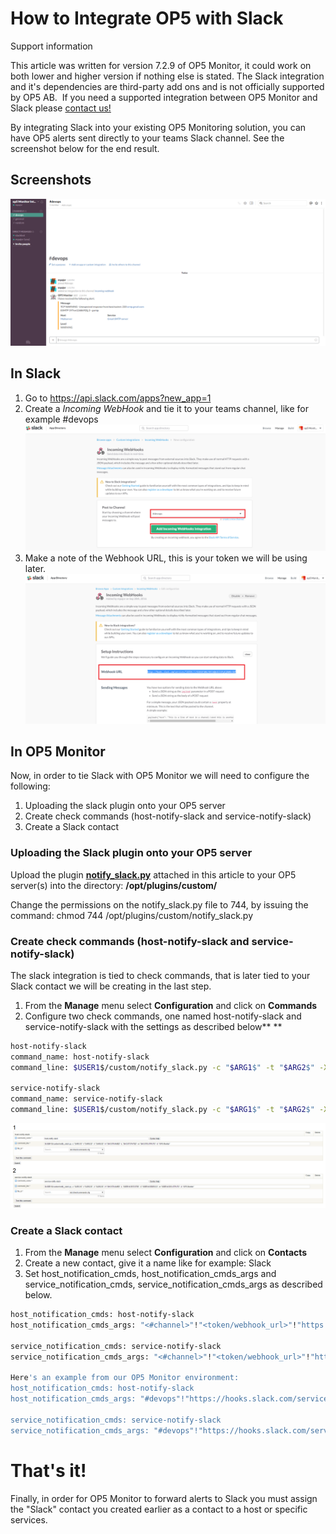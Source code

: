 # How to Integrate OP5 with Slack

Support information

This article was written for version 7.2.9 of OP5 Monitor, it could work on both lower and higher version if nothing else is stated. The Slack integration and it's dependencies are third-party add ons and is not officially supported by OP5 AB.  If you need a supported integration between OP5 Monitor and Slack please [contact us!](https://www.op5.com/about/contact-us/)

By integrating Slack into your existing OP5 Monitoring solution, you can have OP5 alerts sent directly to your teams Slack channel. See the screenshot below for the end result.

## Screenshots

![](attachments/18317692/18481450.png)

## In Slack

1. Go to <https://api.slack.com/apps?new_app=1>
2. Create a *Incoming WebHook* and tie it to your teams channel, like for example \#devops
    ![](attachments/18317692/18481446.png)
3. Make a note of the Webhook URL, this is your token we will be using later.
    ![](attachments/18317692/18481447.png)

## In OP5 Monitor

Now, in order to tie Slack with OP5 Monitor we will need to configure the following:

1. Uploading the slack plugin onto your OP5 server
2. Create check commands (host-notify-slack and service-notify-slack)
3. Create a Slack contact

### Uploading the Slack plugin onto your OP5 server

Upload the plugin **[notify\_slack.py](attachments/18317692/18481451.py)** attached in this article to your OP5 server(s) into the directory: **/opt/plugins/custom/**

Change the permissions on the notify\_slack.py file to 744, by issuing the command: chmod 744 /opt/plugins/custom/notify\_slack.py

### Create check commands (host-notify-slack and service-notify-slack)

The slack integration is tied to check commands, that is later tied to your Slack contact we will be creating in the last step.

1. From the **Manage** menu select **Configuration** and click on **Commands**
2. Configure two check commands, one named host-notify-slack and service-notify-slack with the settings as described below**
    **

``` {.bash data-syntaxhighlighter-params="brush: bash; gutter: false; theme: Confluence" data-theme="Confluence" style="brush: bash; gutter: false; theme: Confluence"}
host-notify-slack
command_name: host-notify-slack
command_line: $USER1$/custom/notify_slack.py -c "$ARG1$" -t "$ARG2$" -X "$ARG3$" -H "$HOSTNAME$" -L "$HOSTSTATE$" -m "$HOSTOUTPUT$" -U "OP5 Monitor"

service-notify-slack
command_name: service-notify-slack
command_line: $USER1$/custom/notify_slack.py -c "$ARG1$" -t "$ARG2$" -X "$ARG3$" -H "$HOSTNAME$" -L "$SERVICESTATE$" -S "$SERVICEDESC$" -m "$SERVICEOUTPUT$" -U "OP5 Monitor"
```

![](attachments/18317692/18481448.png)

### Create a Slack contact

1. From the **Manage** menu select **Configuration** and click on **Contacts**
2. Create a new contact, give it a name like for example: Slack
3. Set host\_notification\_cmds, host\_notification\_cmds\_args and service\_notification\_cmds, service\_notification\_cmds\_args as described below.

``` {.bash data-syntaxhighlighter-params="brush: bash; gutter: false; theme: Confluence" data-theme="Confluence" style="brush: bash; gutter: false; theme: Confluence"}
host_notification_cmds: host-notify-slack
host_notification_cmds_args: "<#channel>"!"<token/webhook_url>"!"https://url-to-op5"

service_notification_cmds: service-notify-slack
service_notification_cmds_args: "<#channel>"!"<token/webhook_url>"!"https://url-to-op5"

Here's an example from our OP5 Monitor environment:
host_notification_cmds: host-notify-slack
host_notification_cmds_args: "#devops"!"https://hooks.slack.com/services/TXXXX/B2XXXX/EflrMrZTNlOKEbXXXXXXR"!"https://demo.op5.com"

service_notification_cmds: service-notify-slack
service_notification_cmds_args: "#devops"!"https://hooks.slack.com/services/TXXXX/B2XXXX/EflrMrZTNlOKEbXXXXXXR"!"https://demo.op5.com"
```

# **That's it!**

Finally, in order for OP5 Monitor to forward alerts to Slack you must assign the "Slack" contact you created earlier as a contact to a host or specific services.
